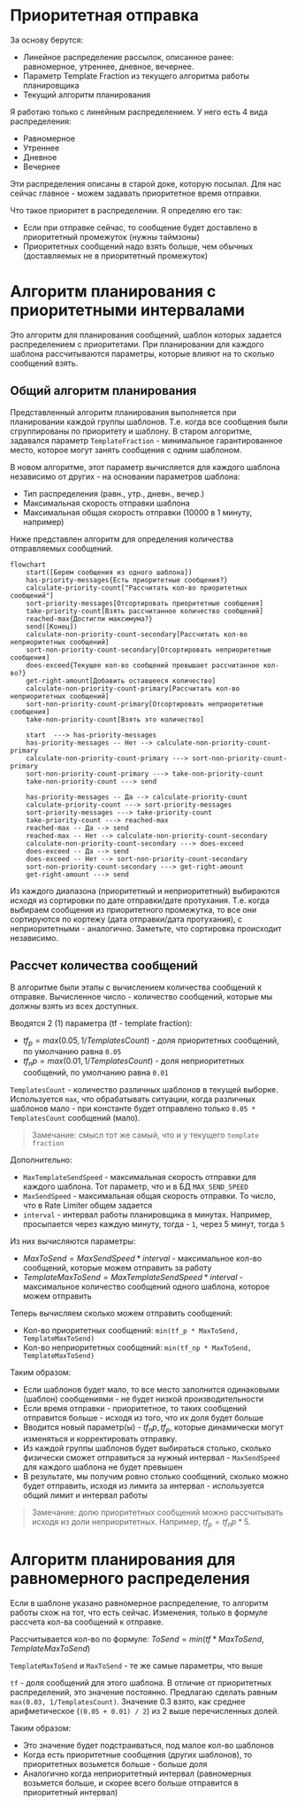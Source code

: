 # Приоритетная отправка

За основу берутся:
- Линейное распределение рассылок, описанное ранее: равномерное, утреннее, дневное, вечернее.
- Параметр Template Fraction из текущего алгоритма работы планировщика
- Текущий алгоритм планирования

Я работаю только с линейным распределением. У него есть 4 вида распределения:
- Равномерное
- Утреннее
- Дневное
- Вечернее

Эти распределения описаны в старой доке, которую посылал.
Для нас сейчас главное - можем задавать приоритетное время отправки.

Что такое приоритет в распределении. Я определяю его так:
- Если при отправке сейчас, то сообщение будет доставлено в приоритетный промежуток (нужны таймзоны)
- Приоритетных сообщений надо взять больше, чем обычных (доставляемых не в приоритетный промежуток)


# Алгоритм планирования с приоритетными интервалами

Это алгоритм для планирования сообщений, шаблон которых задается распределением с приоритетами.
При планировании для каждого шаблона рассчитываются параметры, которые влияют на то сколько сообщений взять.

## Общий алгоритм планирования

Представленный алгоритм планирования выполняется при планировании каждой группы шаблонов.
Т.е. когда все сообщения были сгруппированы по приоритету и шаблону. 
В старом алгоритме, задавался параметр `TemplateFraction` - минимальное гарантированное место, которое могут занять сообщения с одним шаблоном.

В новом алгоритме, этот параметр вычисляется для каждого шаблона независимо от других - на основании параметров шаблона:
- Тип распределения (равн., утр., дневн., вечер.)
- Максимальная скорость отправки шаблона
- Максимальная общая скорость отправки (10000 в 1 минуту, например)

Ниже представлен алгоритм для определения количества отправляемых сообщений.

```mermaid
flowchart
    start([Берем сообщения из одного шаблона])
    has-priority-messages{Есть приоритетные сообщения?}
    calculate-priority-count["Рассчитать кол-во приоритетных сообщений"]
    sort-priority-messages[Отсортировать приоритетные сообщения]
    take-priority-count[Взять рассчитанное количество сообщений]
    reached-max{Достигли максимума?}
    send([Конец])
    calculate-non-priority-count-secondary[Рассчитать кол-во неприоритетных сообщений]
    sort-non-priority-count-secondary[Отсортировать неприоритетные сообщения]
    does-exceed{Текущее кол-во сообщений превышает рассчитанное кол-во?}
    get-right-amount[Добавить оставшееся количество]
    calculate-non-priority-count-primary[Рассчитать кол-во неприоритетных сообщений]
    sort-non-priority-count-primary[Отсортировать неприоритетные сообщения]
    take-non-priority-count[Взять это количество]
    
    start  ---> has-priority-messages
    has-priority-messages -- Нет --> calculate-non-priority-count-primary
    calculate-non-priority-count-primary ---> sort-non-priority-count-primary
    sort-non-priority-count-primary ---> take-non-priority-count
    take-non-priority-count ---> send
    
    has-priority-messages -- Да --> calculate-priority-count
    calculate-priority-count ---> sort-priority-messages
    sort-priority-messages ---> take-priority-count
    take-priority-count ---> reached-max
    reached-max -- Да --> send
    reached-max -- Нет --> calculate-non-priority-count-secondary
    calculate-non-priority-count-secondary ---> does-exceed
    does-exceed -- Да --> send
    does-exceed -- Нет --> sort-non-priority-count-secondary
    sort-non-priority-count-secondary ---> get-right-amount
    get-right-amount ---> send
```

Из каждого диапазона (приоритетный и неприоритетный) выбираются исходя из сортировки по дате отправки/дате протухания.
Т.е. когда выбираем сообщения из приоритетного промежутка, то все они сортируются по кортежу (дата отправки/дата протухания), с неприоритетными - аналогично. 
Заметьте, что сортировка происходит независимо.

## Рассчет количества сообщений

В алгоритме были этапы с вычислением количества сообщений к отправке.
Вычисленное число - количество сообщений, которые мы _должны_ взять из всех доступных.

Вводятся 2 (1) параметра (tf - template fraction):
- $tf_p = max(0.05, 1/TemplatesCount)$ - доля приоритетных сообщений, по умолчанию равна `0.05`
- $tf_np = max(0.01, 1/TemplatesCount)$ - доля неприоритетных сообщений, по умолчанию равна `0.01`

`TemplatesCount` - количество различных шаблонов в текущей выборке.
Используется `max`, что обрабатывать ситуации, когда различных шаблонов мало - при константе будет отправлено только `0.05 * TemplatesCount` сообщений (мало).

> Замечание: смысл тот же самый, что и у текущего `template fraction`

Дополнительно:
- `MaxTemplateSendSpeed` - максимальная скорость отправки для каждого шаблона. Тот параметр, что и в БД `MAX_SEND_SPEED`
- `MaxSendSpeed` - максимальная общая скорость отправки. То число, что в Rate Limiter общем задается
- `interval` - интервал работы планировщика в минутах. Например, просыпается через каждую минуту, тогда - `1`, через 5 минут, тогда `5`

Из них вычисляются параметры:
- $MaxToSend = MaxSendSpeed * interval$ - максимальное кол-во сообщений, которые можем отправить за работу
- $TemplateMaxToSend = MaxTemplateSendSpeed * interval$ - максимальное количество сообщений одного шаблона, которое можем отправить

Теперь вычисляем сколько можем отправить сообщений:
- Кол-во приоритетных сообщений: `min(tf_p * MaxToSend, TemplateMaxToSend)`
- Кол-во неприоритетных сообщений: `min(tf_np * MaxToSend, TemplateMaxToSend)`

Таким образом:
- Если шаблонов будет мало, то все место заполнится одинаковыми (шаблон) сообщениями - не будет низкой производительности
- Если время отправки - приоритетное, то таких сообщений отправится больше - исходя из того, что их доля будет больше
- Вводится новый параметр(ы) - $tf_np, tf_p$, которые динамически могут изменяться и корректировать отправку.
- Из каждой группы шаблонов будет выбираться столько, сколько физически сможет отправиться за нужный интервал - `MaxSendSpeed` для каждого шаблона не будет превышен
- В результате, мы получим ровно столько сообщений, сколько можно будет отправить, исходя из лимита за интервал - используется общий лимит и интервал работы 

> Замечание: долю приоритетных сообщений можно рассчитывать исходя из доли неприоритетных. Например, $tf_p = tf_np * 5$.

# Алгоритм планирования для равномерного распределения

Если в шаблоне указано равномерное распределение, то алгоритм работы схож на тот, что есть сейчас.
Изменения, только в формуле рассчета кол-ва сообщений к отправке.

Рассчитывается кол-во по формуле: $ToSend = min(tf * MaxToSend, TemplateMaxToSend)$

`TemplateMaxToSend` и `MaxToSend` - те же самые параметры, что выше

`tf` - доля сообщений для этого шаблона. В отличие от приоритетных распределений, это значение постоянно.
Предлагаю сделать равным `max(0.03, 1/TemplatesCount)`. Значение 0.3 взято, как среднее арифметическое (`(0.05 + 0.01) / 2`) из 2 выше перечисленных долей.

Таким образом:
- Это значение будет подстраиваться, под малое кол-во шаблонов
- Когда есть приоритетные сообщения (других шаблонов), то приоритетных возьмется больше - больше доля
- Аналогично когда неприоритетный интервал (равномерных возьмется больше, и скорее всего больше отправится в приоритетный интервал)

